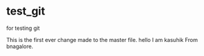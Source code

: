 # test_git
for testing git

This is the first ever change made to the master file.
hello I am kasuhik From bnagalore.
